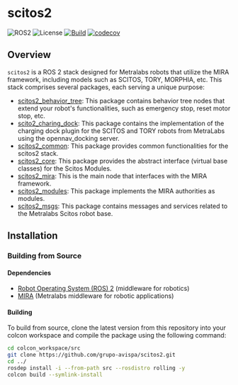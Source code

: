 # scitos2

![ROS2](https://img.shields.io/badge/ros2-humble-blue?logo=ros&logoColor=white)
![License](https://img.shields.io/github/license/grupo-avispa/scitos2)
[![Build](https://github.com/grupo-avispa/scitos2/actions/workflows/build.yml/badge.svg?branch=main)](https://github.com/grupo-avispa/scitos2/actions/workflows/build.yml)
[![codecov](https://codecov.io/gh/grupo-avispa/scitos2/graph/badge.svg?token=794XFYV0FK)](https://codecov.io/gh/grupo-avispa/scitos2)

## Overview

`scitos2` is a ROS 2 stack designed for Metralabs robots that utilize the MIRA framework, including models such as SCITOS, TORY, MORPHIA, etc. This stack comprises several packages, each serving a unique purpose:

 * [scitos2_behavior_tree]: This package contains behavior tree nodes that extend your robot's functionalities, such as emergency stop, reset motor stop, etc.
 * [scito2_charing_dock]: This package contains the implementation of the charging dock plugin for the SCITOS and TORY robots from MetraLabs using the opennav_docking server.
 * [scitos2_common]: This package provides common functionalities for the scitos2 stack.
 * [scitos2_core]: This package provides the abstract interface (virtual base classes) for the Scitos Modules.
 * [scitos2_mira]: This is the main node that interfaces with the MIRA framework.
 * [scitos2_modules]: This package implements the MIRA authorities as modules.
 * [scitos2_msgs]: This package contains messages and services related to the Metralabs Scitos robot base.

## Installation

### Building from Source

#### Dependencies

- [Robot Operating System (ROS) 2](https://docs.ros.org/en/rolling/) (middleware for robotics)
- [MIRA](https://www.mira-project.org/) (Metralabs middleware for robotic applications)

#### Building

To build from source, clone the latest version from this repository into your colcon workspace and compile the package using the following command:
```bash
cd colcon_workspace/src
git clone https://github.com/grupo-avispa/scitos2.git
cd ../
rosdep install -i --from-path src --rosdistro rolling -y
colcon build --symlink-install
```

[scitos2_behavior_tree]: /scitos2_behavior_tree
[scito2_charing_dock]: /scitos2_charging_dock
[scitos2_common]: /scitos2_common
[scitos2_core]: /scitos2_core
[scitos2_mira]: /scitos2_mira
[scitos2_modules]: /scitos2_modules
[scitos2_msgs]: /scitos2_msgs
